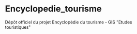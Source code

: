 # Encyclopedie_tourisme
Dépôt officiel du projet Encyclopédie du tourisme - GIS "Etudes touristiques"
